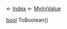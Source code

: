 ← [Index](Api-Index) ← [MyIniValue](VRage.Game.ModAPI.Ingame.Utilities.MyIniValue)

[bool](System.Boolean) ToBoolean()